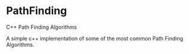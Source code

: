 # PathFinding

C++ Path Finding Algorithms

A simple c++ implementation of some of the most common Path Finding Algorithms.
